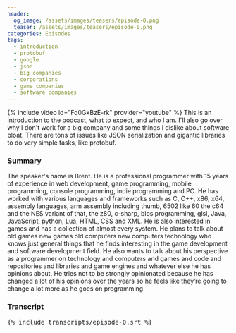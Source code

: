 ```yaml
---
header:
  og_image: /assets/images/teasers/episode-0.png
  teaser: /assets/images/teasers/episode-0.png
categories: Episodes
tags:
  - introduction
  - protobuf
  - google
  - json
  - big companies
  - corporations
  - game companies
  - software companies
---
```


{% include video id="Fq0GxBzE-rk" provider="youtube" %}
This is an introduction to the podcast, what to expect, and who I am. I'll also go over why I don't work for a big company and some things I dislike about software bloat. There are tons of issues like JSON serialization and gigantic libraries to do very simple tasks, like protobuf.

### Summary
The speaker's name is Brent. He is a professional programmer with 15 years of experience in web development, game programming, mobile programming, console programming, indie programming and PC. He has worked with various languages and frameworks such as C, C++, x86, x64, assembly languages, arm assembly including thumb, 6502 like 60 the c64 and the NES variant of that, the z80, c-sharp, bios programming, glsl, Java, JavaScript, python, Lua, HTML, CSS and XML. He is also interested in games and has a collection of almost every system. He plans to talk about old games new games old computers new computers technology who knows just general things that he finds interesting in the game development and software development field. He also wants to talk about his perspective as a programmer on technology and computers and games and code and repositories and libraries and game engines and whatever else he has opinions about. He tries not to be strongly opinionated because he has changed a lot of his opinions over the years so he feels like they’re going to change a lot more as he goes on programming.

### Transcript
<pre class="transcript">
{% include transcripts/episode-0.srt %}
</pre>
